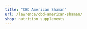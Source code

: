 ```yaml
---
title: "CBD American Shaman"
url: /lawrence/cbd-american-shaman/
shop: nutrition supplements
---
```

